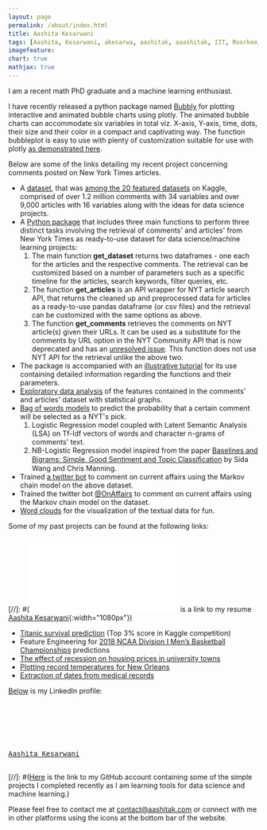 ```yaml
---
layout: page
permalink: /about/index.html
title: Aashita Kesarwani
tags: [Aashita, Kesarwani, akesarwa, aashitak, aaashitak, IIT, Roorkee, Gondia, Tulane, data scientist, machine learning, PhD]
imagefeature: 
chart: true
mathjax: true 
---
```

I am a recent math PhD graduate and a machine learning enthusiast. 

I have recently released a python package named [Bubbly](https://pypi.org/project/bubbly/) for plotting interactive and animated bubble charts using plotly. The animated bubble charts can accommodate six variables in total viz. X-axis, Y-axis, time, dots, their size and their color in a compact and captivating way. The function bubbleplot is easy to use with plenty of customization suitable for use with plotly [as demonstrated here](https://www.kaggle.com/aashita/guide-to-animated-bubble-charts-using-plotly).

Below are some of the links detailing my recent project concerning comments posted on New York Times articles.
- A [dataset](https://www.kaggle.com/aashita/nyt-comments), that was [among the 20 featured datasets](https://www.kaggle.com/aashita/nyt-comments) on Kaggle, comprised of over 1.2 million comments with 34 variables and over 9,000 articles with 16 variables along with the ideas for data science projects.
- A [Python package](https://github.com/AashitaK/nyt-comments) that includes three main functions to perform three distinct tasks involving the retrieval of comments' and articles' from New York Times as ready-to-use dataset for data science/machine learning projects:
  1. The main function **get_dataset** returns two dataframes - one each for the articles and the respective comments. The retrieval can be customized based on a number of parameters such as a specific timeline for the articles, search keywords, filter queries, etc.   
  2. The function **get_articles** is an API wrapper for NYT article search API, that returns the cleaned up and preprocessed data for articles as a ready-to-use pandas dataframe (or csv files) and the retrieval can be customized with the same options as above.
  3. The function **get_comments** retrieves the comments on NYT article(s) given their URLs. It can be used as a substitute for the comments by URL option in the NYT Community API that is now deprecated and has an [unresolved issue](https://github.com/NYTimes/public_api_specs/issues/29). This function does not use NYT API for the retrieval unlike the above two.
- The package is accompanied with an [illustrative tutorial](https://github.com/AashitaK/nyt-comments/blob/master/Tutorial.ipynb) for its use containing detailed information regarding the functions and their parameters.
- [Exploratory data analysis](https://www.kaggle.com/aashita/exploratory-data-analysis-of-comments-on-nyt) of the features contained in the comments' and articles' dataset with statistical graphs. 
- [Bag of words models](https://www.kaggle.com/aashita/predicting-nyt-s-pick) to predict the probability that a certain comment will be selected as a NYT's pick. 
  1. Logistic Regression model coupled with Latent Semantic Analysis (LSA) on Tf-Idf vectors of words and character n-grams of comments' text.
  2. NB-Logistic Regression model inspired from the paper [Baselines and Bigrams: Simple, Good Sentiment and Topic Classiﬁcation](https://nlp.stanford.edu/pubs/sidaw12_simple_sentiment.pdf) by Sida Wang and Chris Manning.
- Trained [a twitter bot](https://twitter.com/) to comment on current affairs using the Markov chain model on the above dataset.
- Trained the twitter bot [@OnAffairs](https://twitter.com/OnAffairs) to comment on current affairs using the Markov chain model on the dataset.
- [Word clouds](http://www.aashitak.com/data%20science/Wordclouds) for the visualization of the textual data for fun. 

Some of my past projects can be found at the following links:

[//]: #(![Here](/images/Aashita_resume.pdf) is a link to my resume [Aashita Kesarwani](/images/Aashita_resume.jpg){:width="1080px"})


- [Titanic survival prediction](https://www.kaggle.com/aashita/xgboost-model-with-minimalistic-features) (Top 3% score in Kaggle competition)
- Feature Engineering for [2018 NCAA Division I Men’s Basketball Championships](https://www.kaggle.com/aashita/feature-engineering-for-march-madness) predictions
- [The effect of recession on housing prices in university towns](http://www.aashitak.com/projects/Testing-Hypothesis)
- [Plotting record temperatures for New Orleans](http://www.aashitak.com/projects/Plotting-Temperatures-NOLA)
- [Extraction of dates from medical records](https://github.com/AashitaK/aashitak.github.io/blob/master/_posts/Extracting%20dates%20from%20medical%20records.ipynb)

[Below](https://www.linkedin.com/in/aashita-kesarwani) is my LinkedIn profile:
<pre>
<script type="text/javascript" src="https://platform.linkedin.com/badges/js/profile.js" async defer></script>
<!--div class="LI-profile-badge"  data-version="v1" data-size="large" data-locale="en_US" data-type="horizontal" data-theme="dark" data-vanity="aashita-kesarwani"><a class="LI-simple-link" href='https://www.linkedin.com/in/aashita-kesarwani?trk=profile-badge'>Aashita Kesarwani</a></div-->
<!--div class="LI-profile-badge"  data-version="v1" data-size="medium" data-locale="en_US" data-type="vertical" data-theme="dark" data-vanity="aashita-kesarwani"><a class="LI-simple-link" href='https://www.linkedin.com/in/aashita-kesarwani?trk=profile-badge'>Aashita Kesarwani</a></div-->
<div class="LI-profile-badge"  data-version="v1" data-size="large" data-locale="en_US" data-type="vertical" data-theme="dark" data-vanity="aashita-kesarwani"><a class="LI-simple-link" href='https://www.linkedin.com/in/aashita-kesarwani?trk=profile-badge'>Aashita Kesarwani</a></div>
</pre>

[//]: #([Here](https://github.com/AashitaK) is the link to my GitHub account containing some of the simple projects I completed recently as I am learning tools for data science and machine learning.)

Please feel free to contact me at [contact@aashitak.com](mailto:contact@aashitak.com) or connect with me in other platforms using the icons at the bottom bar of the website.

